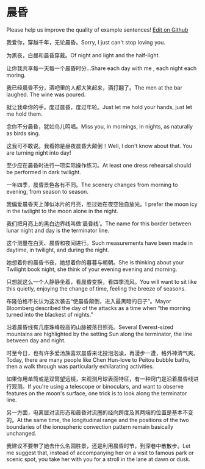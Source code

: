# 晨昏

Please help us improve the quality of example sentences! [Edit on Github](https://github.com/jiyushe/jiyu-example-sentence-source/blob/main/chinese/chenhun.md)

<p><span class="chinese">我爱你，穿越千年，无论晨昏。</span><span class="english">Sorry, I just can't stop loving you.</span></p>

<p><span class="chinese">为黑夜，白昼和晨昏穿戴。</span><span class="english">Of night and light and the half-light.</span></p>

<p><span class="chinese">让你我共享每一天每一个晨昏时分…</span><span class="english">Share each day with me , each night each moring.</span></p>

<p><span class="chinese">我已经晨昏不分，酒吧里的人都大笑起来，酒打翻了。</span><span class="english">The men at the bar laughed. The wine was poured.</span></p>

<p><span class="chinese">就让我牵你的手。度过晨昏，度过年轮。</span><span class="english">Just let me hold your hands, just let me hold them.</span></p>

<p><span class="chinese">念你不分晨昏，犹如鸟儿鸣唱。</span><span class="english">Miss you, in mornings, in nights, as naturally as birds sing.</span></p>

<p><span class="chinese">这我可不敢说。我看妳是昼夜晨昏大颠倒！</span><span class="english">Well, I don't know about that. You are turning night into day!</span></p>

<p><span class="chinese">至少应在晨昏时进行一项实际操作练习。</span><span class="english">At least one dress rehearsal should be performed in dark twilight.</span></p>

<p><span class="chinese">一年四季，晨昏景色各有不同。</span><span class="english">The scenery changes from morning to evening, from season to season.</span></p>

<p><span class="chinese">我偏爱晨昏天上薄似冰片的月亮，胜过她在夜空独自放光。</span><span class="english">I prefer the moon icy in the twilight to the moon alone in the night.</span></p>

<p><span class="chinese">我们把月亮上的黑白边界线叫做‘晨昏线’。</span><span class="english">The name for this border between lunar night and day is the terminator line.</span></p>

<p><span class="chinese">这个测量在白天、晨昏和夜间进行。</span><span class="english">Such measurements have been made in daytime, in twilight, and during the night.</span></p>

<p><span class="chinese">她想着你的晨昏书夜，她想着你的暮暮与朝朝。</span><span class="english">She is thinking about your Twilight book night, she think of your evening evening and morning.</span></p>

<p><span class="chinese">只想就这么一个人静静坐着，看晨昏变换，看四季流风。</span><span class="english">You will want to sit like this quietly, enjoying the change of time, feeling the breeze of seasons.</span></p>

<p><span class="chinese">布隆伯格市长认为这次袭击“使晨昏颠倒，进入最黑暗的日子”。</span><span class="english">Mayor Bloomberg described the day of the attacks as a time when “the morning turned into the blackest of nights.”</span></p>

<p><span class="chinese">沿着晨昏线有几座珠峰般高的山脉被落日照亮。</span><span class="english">Several Everest-sized mountains are highlighted by the setting Sun along the terminator, the line between day and night.</span></p>

<p><span class="chinese">时至今日，也有许多爱汤族喜欢晨昏来北投泡泡澡，再漫步一遭，格外神清气爽。</span><span class="english">Today, there are many people like Chen Hun-love to Peitou bubble baths, then a walk through was particularly exhilarating activities.</span></p>

<p><span class="chinese">如果你用单筒或是双筒望远镜，来观测月球表面特征，有一种窍门是沿着晨昏线进行观测。</span><span class="english">If you're using a telescope or binoculars, and want to observe features on the moon's surface, one trick is to look along the terminator line.</span></p>

<p><span class="chinese">另一方面，电离层对流形态和晨昏对流圈的经向跨度及其两端的位置是基本不变的。</span><span class="english">At the same time, the longitudinal range and the positions of the two boundaries of the ionospheric convection pattern remain basically unchanged.</span></p>

<p><span class="chinese">我建议不要带了她去什么名园胜景，还是利用晨昏时节，到深巷中散散步。</span><span class="english">Let me suggest that, instead of accompanying her on a visit to famous park or scenic spot, you take her with you for a stroll in the lane at dawn or dusk.</span></p>

